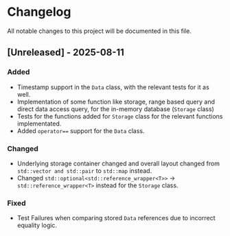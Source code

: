# Changelog

All notable changes to this project will be documented in this file.

## [Unreleased] - 2025-08-11
### Added
- Timestamp support in the `Data` class, with the relevant tests for it as well.
- Implementation of some function like storage, range based query and direct data access query, for the in-memory database (`Storage` class)
- Tests for the functions added for `Storage` class for the relevant functions implementated.
- Added `operator==` support for the `Data` class.

### Changed
- Underlying storage container changed and overall layout changed from `std::vector and std::pair` to `std::map` instead.
- Changed `std::optional<std::reference_wrapper<T>>` -> `std::reference_wrapper<T>` instead for the `Storage` class.

### Fixed
- Test Failures when comparing stored `Data` references due to incorrect equality logic.
